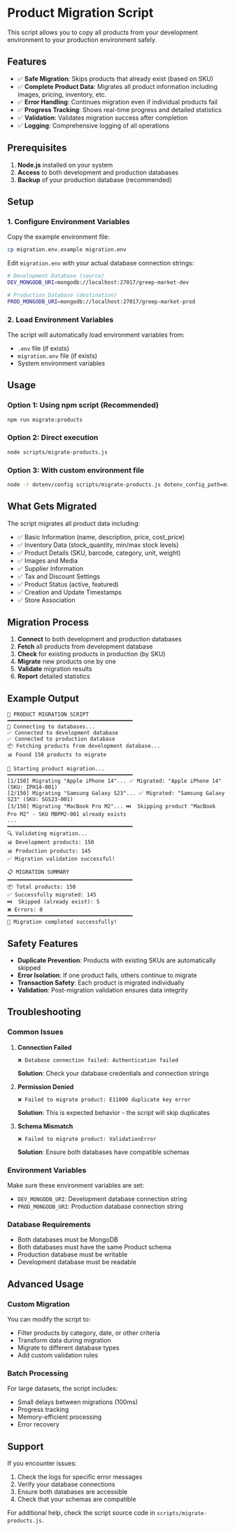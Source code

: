 # Product Migration Script

This script allows you to copy all products from your development environment to your production environment safely.

## Features

- ✅ **Safe Migration**: Skips products that already exist (based on SKU)
- ✅ **Complete Product Data**: Migrates all product information including images, pricing, inventory, etc.
- ✅ **Error Handling**: Continues migration even if individual products fail
- ✅ **Progress Tracking**: Shows real-time progress and detailed statistics
- ✅ **Validation**: Validates migration success after completion
- ✅ **Logging**: Comprehensive logging of all operations

## Prerequisites

1. **Node.js** installed on your system
2. **Access** to both development and production databases
3. **Backup** of your production database (recommended)

## Setup

### 1. Configure Environment Variables

Copy the example environment file:

```bash
cp migration.env.example migration.env
```

Edit `migration.env` with your actual database connection strings:

```bash
# Development Database (source)
DEV_MONGODB_URI=mongodb://localhost:27017/greep-market-dev

# Production Database (destination)
PROD_MONGODB_URI=mongodb://localhost:27017/greep-market-prod
```

### 2. Load Environment Variables

The script will automatically load environment variables from:

- `.env` file (if exists)
- `migration.env` file (if exists)
- System environment variables

## Usage

### Option 1: Using npm script (Recommended)

```bash
npm run migrate:products
```

### Option 2: Direct execution

```bash
node scripts/migrate-products.js
```

### Option 3: With custom environment file

```bash
node -r dotenv/config scripts/migrate-products.js dotenv_config_path=migration.env
```

## What Gets Migrated

The script migrates all product data including:

- ✅ Basic Information (name, description, price, cost_price)
- ✅ Inventory Data (stock_quantity, min/max stock levels)
- ✅ Product Details (SKU, barcode, category, unit, weight)
- ✅ Images and Media
- ✅ Supplier Information
- ✅ Tax and Discount Settings
- ✅ Product Status (active, featured)
- ✅ Creation and Update Timestamps
- ✅ Store Association

## Migration Process

1. **Connect** to both development and production databases
2. **Fetch** all products from development database
3. **Check** for existing products in production (by SKU)
4. **Migrate** new products one by one
5. **Validate** migration results
6. **Report** detailed statistics

## Example Output

```
🚀 PRODUCT MIGRATION SCRIPT
━━━━━━━━━━━━━━━━━━━━━━━━━━━━━━━━━━━━━━━━
🔌 Connecting to databases...
✅ Connected to development database
✅ Connected to production database
📦 Fetching products from development database...
📊 Found 150 products to migrate

🚀 Starting product migration...
━━━━━━━━━━━━━━━━━━━━━━━━━━━━━━━━━━━━━━━━
[1/150] Migrating "Apple iPhone 14"... ✅ Migrated: "Apple iPhone 14" (SKU: IPH14-001)
[2/150] Migrating "Samsung Galaxy S23"... ✅ Migrated: "Samsung Galaxy S23" (SKU: SGS23-001)
[3/150] Migrating "MacBook Pro M2"... ⏭️  Skipping product "MacBook Pro M2" - SKU MBPM2-001 already exists
...
━━━━━━━━━━━━━━━━━━━━━━━━━━━━━━━━━━━━━━━━
🔍 Validating migration...
📊 Development products: 150
📊 Production products: 145
✅ Migration validation successful!

📋 MIGRATION SUMMARY
━━━━━━━━━━━━━━━━━━━━━━━━━━━━━━━━━━━━━━━━
📦 Total products: 150
✅ Successfully migrated: 145
⏭️  Skipped (already exist): 5
❌ Errors: 0
━━━━━━━━━━━━━━━━━━━━━━━━━━━━━━━━━━━━━━━━
🎉 Migration completed successfully!
```

## Safety Features

- **Duplicate Prevention**: Products with existing SKUs are automatically skipped
- **Error Isolation**: If one product fails, others continue to migrate
- **Transaction Safety**: Each product is migrated individually
- **Validation**: Post-migration validation ensures data integrity

## Troubleshooting

### Common Issues

1. **Connection Failed**

   ```
   ❌ Database connection failed: Authentication failed
   ```

   **Solution**: Check your database credentials and connection strings

2. **Permission Denied**

   ```
   ❌ Failed to migrate product: E11000 duplicate key error
   ```

   **Solution**: This is expected behavior - the script will skip duplicates

3. **Schema Mismatch**
   ```
   ❌ Failed to migrate product: ValidationError
   ```
   **Solution**: Ensure both databases have compatible schemas

### Environment Variables

Make sure these environment variables are set:

- `DEV_MONGODB_URI`: Development database connection string
- `PROD_MONGODB_URI`: Production database connection string

### Database Requirements

- Both databases must be MongoDB
- Both databases must have the same Product schema
- Production database must be writable
- Development database must be readable

## Advanced Usage

### Custom Migration

You can modify the script to:

- Filter products by category, date, or other criteria
- Transform data during migration
- Migrate to different database types
- Add custom validation rules

### Batch Processing

For large datasets, the script includes:

- Small delays between migrations (100ms)
- Progress tracking
- Memory-efficient processing
- Error recovery

## Support

If you encounter issues:

1. Check the logs for specific error messages
2. Verify your database connections
3. Ensure both databases are accessible
4. Check that your schemas are compatible

For additional help, check the script source code in `scripts/migrate-products.js`.
